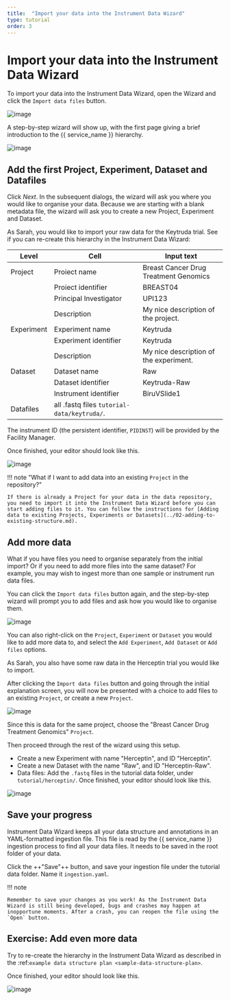 ```yaml
---
title:  "Import your data into the Instrument Data Wizard"
type: tutorial
order: 3
---
```


# Import your data into the Instrument Data Wizard

To import your data into the Instrument Data Wizard, open the Wizard and click the `Import data files` button.

![image](../../assets/import-1.png)

A step-by-step wizard will show up, with the first page giving a brief introduction to the {{ service_name }} hierarchy.

![image](../../assets/import-2.png)

## Add the first Project, Experiment, Dataset and Datafiles

Click *Next*. In the subsequent dialogs, the wizard will ask you where you would like to organise your data. Because we are starting with a blank metadata file, the wizard will ask you to create a new Project, Experiment and Dataset. 

As Sarah, you would like to import your raw data for the Keytruda trial. See if you can re-create this hierarchy in the Instrument Data Wizard:

| Level      | Cell                                                                               | Input text                             |
|------------|------------------------------------------------------------------------------------|----------------------------------------|
| Project    | Proiect name                                                                       | Breast Cancer Drug Treatment Genomics  |
|            | Proiect identifier                                                                 | BREAST04                               |
|            | Principal Investigator                                                             | UPI123                                 |
|            | Description                                                                        | My nice description of the project.    |
| Experiment | Experiment name                                                                    | Keytruda                               |
|            | Experiment identifier                                                              | Keytruda                               |
|            | Description                                                                        | My nice description of the experiment. |
| Dataset    | Dataset name                                                                       | Raw                                    |
|            | Dataset identifier                                                                 | Keytruda-Raw                           |
|            | Instrument identifier                                                              | BiruVSlide1                            |
| Datafiles  | all .fastq files `tutorial-data/keytruda/`.                                        |

The instrument ID (the persistent identifier, `PIDINST`) will be provided by the Facility Manager.


Once finished, your editor should look like this.

![image](../../assets/import-3.png)

!!! note "What if I want to add data into an existing `Project` in the repository?"

    If there is already a Project for your data in the data repository, you need to import it into the Instrument Data Wizard before you can start adding files to it. You can follow the instructions for [Adding data to existing Projects, Experiments or Datasets](../02-adding-to-existing-structure.md).


## Add more data



What if you have files you need to organise separately from the initial import? Or if you need to add more files into the same dataset? For example, you may wish to ingest more than one sample or instrument run data files.

You can click the `Import data files` button again, and the step-by-step wizard will prompt you to add files and ask how you would like to organise them.

![image](../../assets/AddDataAgain.jpg)

You can also right-click on the `Project`, `Experiment` or `Dataset` you would like to add more data to, and select the `Add Experiment`, `Add Dataset` or `Add files` options.

As Sarah, you also have some raw data in the Herceptin trial you would like to import. 

After clicking the `Import data files` button and going through the initial explanation screen, you will now be presented with a choice to add files to an existing `Project`, or create a new `Project`. 

![image](../../assets/import-4.png)

Since this is data for the same project, choose the "Breast Cancer Drug Treatment Genomics" `Project`.

Then proceed through the rest of the wizard using this setup.

* Create a new Experiment with name "Herceptin", and ID "Herceptin".
* Create a new Dataset with the name "Raw", and ID "Herceptin-Raw".
*  Data files: Add the `.fastq` files in the tutorial data folder, under `tutorial/herceptin/`.
Once finished, your editor should look like this.

![image](../../assets/import-5.png)

## Save your progress

Instrument Data Wizard keeps all your data structure and annotations in an YAML-formatted ingestion file. This file is read by the {{ service_name }} ingestion process to find all your data files. It needs to be saved in the root folder of your data.

Click the ++"Save"++ button, and save your ingestion file under the tutorial data folder. Name it `ingestion.yaml`. 

!!! note
    
    Remember to save your changes as you work! As the Instrument Data Wizard is still being developed, bugs and crashes may happen at inopportune moments. After a crash, you can reopen the file using the `Open` button.



## Exercise: Add even more data


Try to re-create the hierarchy in the Instrument Data Wizard as described in the :ref:`example data structure plan <sample-data-structure-plan>`.

Once finished, your editor should look like this.

![image](../../assets/import-exercise.png)

